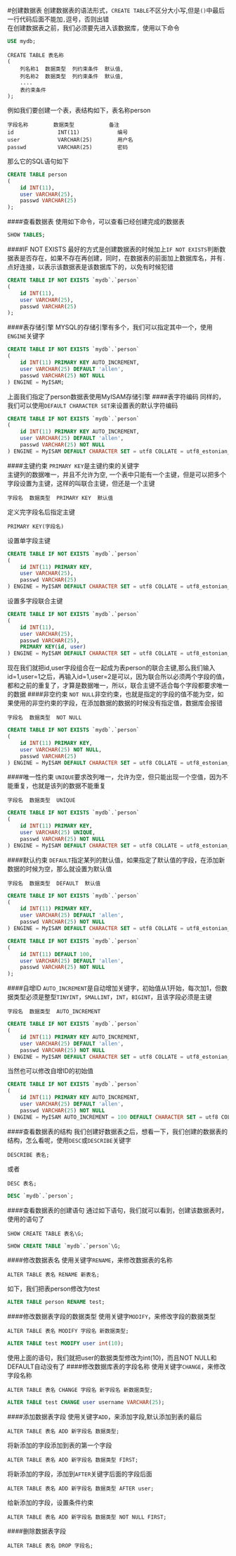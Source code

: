 #创建数据表
创建数据表的语法形式，`CREATE TABLE`不区分大小写,但是`()`中最后一行代码后面不能加`,`逗号，否则出错             
在创建数据表之前，我们必须要先进入该数据库，使用以下命令
```sql
USE mydb;
```
```text
CREATE TABLE 表名称
(
	列名称1  数据类型  列约束条件  默认值,
	列名称2  数据类型  列约束条件  默认值,
	....
	表约束条件
);
```
例如我们要创建一个表，表结构如下，表名称person
```text
字段名称        数据类型           备注
id              INT(11)            编号
user            VARCHAR(25)        用户名
passwd          VARCHAR(25)        密码
```
那么它的SQL语句如下
```sql
CREATE TABLE person
(
	id INT(11),
	user VARCHAR(25),
	passwd VARCHAR(25)
);
```
####查看数据表
使用如下命令，可以查看已经创建完成的数据表
```sql
SHOW TABLES;
```
####IF NOT EXISTS
最好的方式是创建数据表的时候加上`IF NOT EXISTS`判断数据表是否存在，如果不存在再创建，同时，在数据表的前面加上数据库名，并有`.`点好连接，以表示该数据表是该数据库下的，以免有时候犯错
```sql
CREATE TABLE IF NOT EXISTS `mydb`.`person`
(
	id INT(11),
	user VARCHAR(25),
	passwd VARCHAR(25)
);
```
####表存储引擎
MYSQL的存储引擎有多个，我们可以指定其中一个，使用`ENGINE`关键字
```sql
CREATE TABLE IF NOT EXISTS `mydb`.`person`
(
	id INT(11) PRIMARY KEY AUTO_INCREMENT,
	user VARCHAR(25) DEFAULT 'allen',
	passwd VARCHAR(25) NOT NULL
) ENGINE = MyISAM;
```
上面我们指定了person数据表使用MyISAM存储引擎
####表字符编码
同样的，我们可以使用`DEFAULT CHARACTER SET`来设置表的默认字符编码
```sql
CREATE TABLE IF NOT EXISTS `mydb`.`person`
(
	id INT(11) PRIMARY KEY AUTO_INCREMENT,
	user VARCHAR(25) DEFAULT 'allen',
	passwd VARCHAR(25) NOT NULL
) ENGINE = MyISAM DEFAULT CHARACTER SET = utf8 COLLATE = utf8_estonian_ci;
```
####主键约束
`PRIMARY KEY`是主键约束的关键字          
主键列的数据唯一，并且不允许为空, 一个表中只能有一个主键，但是可以把多个字段设置为主键，这样的叫联合主键，但还是一个主键
```text
字段名  数据类型  PRIMARY KEY  默认值
```
定义完字段名后指定主键
```text
PRIMARY KEY(字段名)
```
设置单字段主键
```sql
CREATE TABLE IF NOT EXISTS `mydb`.`person`
(
	id INT(11) PRIMARY KEY,
	user VARCHAR(25),
	passwd VARCHAR(25)
) ENGINE = MyISAM DEFAULT CHARACTER SET = utf8 COLLATE = utf8_estonian_ci;
```
设置多字段联合主键
```sql
CREATE TABLE IF NOT EXISTS `mydb`.`person`
(
	id INT(11),
	user VARCHAR(25),
	passwd VARCHAR(25),
	PRIMARY KEY(id, user)
) ENGINE = MyISAM DEFAULT CHARACTER SET = utf8 COLLATE = utf8_estonian_ci;
```
现在我们就把id,user字段组合在一起成为表person的联合主键,那么我们输入id=1,user=1之后，再输入id=1,user=2是可以，因为联合所以必须两个字段的值，都和之前的重复了，才算是数据唯一，所以，联合主键不适合每个字段都要求唯一的数据
####非空约束
`NOT NULL`非空约束，也就是指定的字段的值不能为空，如果使用的非空约束的字段，在添加数据的数据的时候没有指定值，数据库会报错
```text
字段名  数据类型  NOT NULL
```
```sql
CREATE TABLE IF NOT EXISTS `mydb`.`person`
(
	id INT(11) PRIMARY KEY,
	user VARCHAR(25) NOT NULL,
	passwd VARCHAR(25)
) ENGINE = MyISAM DEFAULT CHARACTER SET = utf8 COLLATE = utf8_estonian_ci;
```
####唯一性约束
`UNIQUE`要求改列唯一，允许为空，但只能出现一个空值，因为不能重复，也就是该列的数据不能重复
```text
字段名  数据类型  UNIQUE
```
```sql
CREATE TABLE IF NOT EXISTS `mydb`.`person`
(
	id INT(11) PRIMARY KEY,
	user VARCHAR(25) UNIQUE,
	passwd VARCHAR(25) NOT NULL
) ENGINE = MyISAM DEFAULT CHARACTER SET = utf8 COLLATE = utf8_estonian_ci;
```
####默认约束
`DEFAULT`指定某列的默认值，如果指定了默认值的字段，在添加新数据的时候为空，那么就设置为默认值
```text
字段名  数据类型  DEFAULT  默认值
```
```sql
CREATE TABLE IF NOT EXISTS `mydb`.`person`
(
	id INT(11) PRIMARY KEY,
	user VARCHAR(25) DEFAULT 'allen',
	passwd VARCHAR(25) NOT NULL
) ENGINE = MyISAM DEFAULT CHARACTER SET = utf8 COLLATE = utf8_estonian_ci;
```
```sql
CREATE TABLE IF NOT EXISTS `mydb`.`person`
(
	id INT(11) DEFAULT 100,
	user VARCHAR(25) DEFAULT 'allen',
	passwd VARCHAR(25) NOT NULL
);
```
####自增ID
`AUTO_INCREMENT`是自动增加关键字，初始值从1开始，每次加1，但数据类型必须是整型`TINYINT`，`SMALLINT`，`INT`，`BIGINT`，且该字段必须是主键
```text
字段名  数据类型  AUTO_INCREMENT
```
```sql
CREATE TABLE IF NOT EXISTS `mydb`.`person`
(
	id INT(11) PRIMARY KEY AUTO_INCREMENT,
	user VARCHAR(25) DEFAULT 'allen',
	passwd VARCHAR(25) NOT NULL
) ENGINE = MyISAM DEFAULT CHARACTER SET = utf8 COLLATE = utf8_estonian_ci;
```
当然也可以修改自增ID的初始值
```sql
CREATE TABLE IF NOT EXISTS `mydb`.`person`
(
	id INT(11) PRIMARY KEY AUTO_INCREMENT,
	user VARCHAR(25) DEFAULT 'allen',
	passwd VARCHAR(25) NOT NULL
) ENGINE = MyISAM AUTO_INCREMENT = 100 DEFAULT CHARACTER SET = utf8 COLLATE = utf8_estonian_ci;
```

####查看数据表的结构
我们创建好数据表之后，想看一下，我们创建的数据表的结构，怎么看呢，使用`DESC`或`DESCRIBE`关键字
```text
DESCRIBE 表名;
```
或者
```text
DESC 表名;
```
```sql
DESC `mydb`.`person`;
```
####查看数据表的创建语句
通过如下语句，我们就可以看到，创建该数据表时，使用的语句了
```text
SHOW CREATE TABLE 表名\G;
```
```sql
SHOW CREATE TABLE `mydb`.`person`\G;
```
####修改数据表名
使用关键字`RENAME`，来修改数据表的名称 
```text
ALTER TABLE 表名 RENAME 新表名;
```
如下，我们把表person修改为test
```sql
ALTER TABLE person RENAME test;
```
####修改数据表字段的数据类型
使用关键字`MODIFY`，来修改字段的数据类型
```text
ALTER TABLE 表名 MODIFY 字段名 新数据类型;
```
```sql
ALTER TABLE test MODIFY user int(10);
```
使用上面的语句，我们就把user的数据类型修改为int(10)，而且NOT NULL和DEFAULT自动没有了
####修改数据库表的字段名称
使用关键字`CHANGE`，来修改字段名称
```text
ALTER TABLE 表名 CHANGE 字段名 新字段名 新数据类型;
```
```sql
ALTER TABLE test CHANGE user username VARCHAR(25);
```
####添加数据表字段
使用关键字`ADD`，来添加字段,默认添加到表的最后
```text
ALTER TABLE 表名 ADD 新字段名 数据类型;
```
将新添加的字段添加到表的第一个字段
```text
ALTER TABLE 表名 ADD 新字段名 数据类型 FIRST;
```
将新添加的字段，添加到`AFTER`关键字后面的字段后面
```text
ALTER TABLE 表名 ADD 新字段名 数据类型 AFTER user;
```
给新添加的字段，设置条件约束
```text
ALTER TABLE 表名 ADD 新字段名 数据类型 NOT NULL FIRST;
```
####删除数据表字段
```text
ALTER TABLE 表名 DROP 字段名;
```
